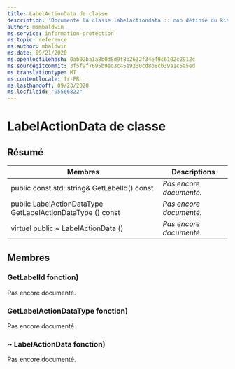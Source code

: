 ```yaml
---
title: LabelActionData de classe
description: 'Documente la classe labelactiondata :: non définie du kit de développement logiciel (SDK) Microsoft Information Protection (MIP).'
author: msmbaldwin
ms.service: information-protection
ms.topic: reference
ms.author: mbaldwin
ms.date: 09/21/2020
ms.openlocfilehash: 0ab02ba1a8b0d8d9f8b2632f34e49c6102c2912c
ms.sourcegitcommit: 3f5f9f7695b9ed3c45e9230cd8b8cb39a1c5a5ed
ms.translationtype: MT
ms.contentlocale: fr-FR
ms.lasthandoff: 09/23/2020
ms.locfileid: "95566822"
---
```

# <a name="class-labelactiondata"></a>LabelActionData de classe 
  
## <a name="summary"></a>Résumé
 Membres                        | Descriptions                                
--------------------------------|---------------------------------------------
public const std::string& GetLabelId() const  | _Pas encore documenté._
public LabelActionDataType GetLabelActionDataType () const  | _Pas encore documenté._
virtuel public ~ LabelActionData ()  | _Pas encore documenté._
  
## <a name="members"></a>Membres
  
### <a name="getlabelid-function"></a>GetLabelId fonction)
Pas encore documenté.

  
### <a name="getlabelactiondatatype-function"></a>GetLabelActionDataType fonction)
Pas encore documenté.

  
### <a name="labelactiondata-function"></a>~ LabelActionData fonction)
Pas encore documenté.
